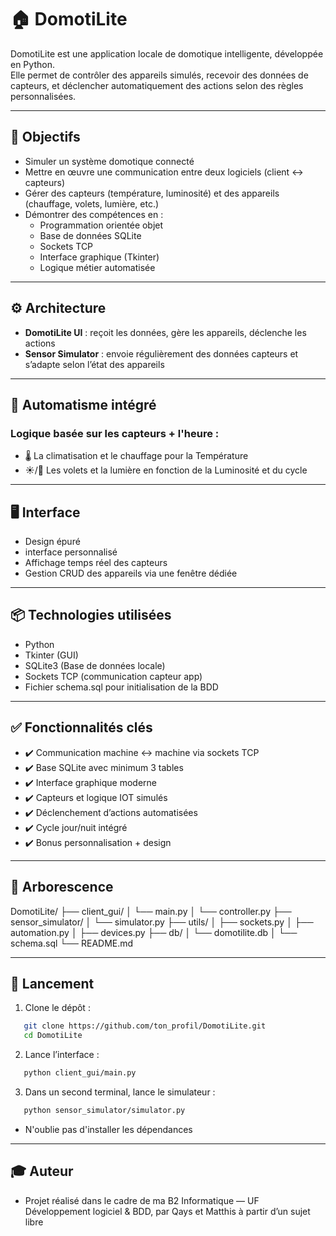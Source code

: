 # 🏠 DomotiLite

DomotiLite est une application locale de domotique intelligente, développée en Python.  
Elle permet de contrôler des appareils simulés, recevoir des données de capteurs, et déclencher automatiquement des actions selon des règles personnalisées.

---

## 🎯 Objectifs

- Simuler un système domotique connecté
- Mettre en œuvre une communication entre deux logiciels (client ↔ capteurs)
- Gérer des capteurs (température, luminosité) et des appareils (chauffage, volets, lumière, etc.)
- Démontrer des compétences en :
  - Programmation orientée objet
  - Base de données SQLite
  - Sockets TCP
  - Interface graphique (Tkinter)
  - Logique métier automatisée

---

## ⚙️ Architecture

- **DomotiLite UI** : reçoit les données, gère les appareils, déclenche les actions
- **Sensor Simulator** : envoie régulièrement des données capteurs et s’adapte selon l’état des appareils

---

## 🧠 Automatisme intégré

### Logique basée sur les capteurs + l'heure :

- 🌡️ La climatisation et le chauffage pour la Température
- ☀️/🌙 Les volets et la lumière en fonction de la Luminosité et du cycle

---

## 🖥️ Interface

- Design épuré 
- interface personnalisé
- Affichage temps réel des capteurs
- Gestion CRUD des appareils via une fenêtre dédiée

---

## 📦 Technologies utilisées

- Python
- Tkinter (GUI)
- SQLite3 (Base de données locale)
- Sockets TCP (communication capteur  app)
- Fichier schema.sql pour initialisation de la BDD

---

## ✅ Fonctionnalités clés

- ✔️ Communication machine ↔ machine via sockets TCP
- ✔️ Base SQLite avec minimum 3 tables
- ✔️ Interface graphique moderne
- ✔️ Capteurs et logique IOT simulés
- ✔️ Déclenchement d’actions automatisées
- ✔️ Cycle jour/nuit intégré
- ✔️ Bonus personnalisation + design

---

## 📂 Arborescence

DomotiLite/
├── client_gui/
│ └── main.py
│ └── controller.py
├── sensor_simulator/
│ └── simulator.py
├── utils/
│ ├── sockets.py
│ ├── automation.py
│ ├── devices.py
├── db/
│ └── domotilite.db
│ └── schema.sql
└── README.md

---

## 🚀 Lancement

1. Clone le dépôt :
```bash
   git clone https://github.com/ton_profil/DomotiLite.git
   cd DomotiLite
```
2. Lance l’interface :
```bash
   python client_gui/main.py
```
3. Dans un second terminal, lance le simulateur :
```bash
   python sensor_simulator/simulator.py
```

- N'oublie pas d'installer les dépendances

---

## 🎓 Auteur

- Projet réalisé dans le cadre de ma B2 Informatique — UF Développement logiciel & BDD, par Qays et Matthis à partir d’un sujet libre